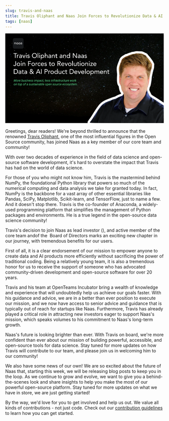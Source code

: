 ```yaml
---
slug: travis-and-naas
title: Travis Oliphant and Naas Join Forces to Revolutionize Data & AI Product Development
tags: [naas]
---
```


![naas](./travis-and-naas.png)

Greetings, dear readers! We're beyond thrilled to announce that the renowned [Travis Oliphant](https://www.linkedin.com/in/teoliphant/), one of the most influential figures in the Open Source community, has joined Naas as a key member of our core team and community!

With over two decades of experience in the field of data science and open-source software development, it's hard to overstate the impact that Travis has had on the world of data science.

For those of you who might not know him, Travis is the mastermind behind NumPy, the foundational Python library that powers so much of the numerical computing and data analysis we take for granted today. In fact, NumPy is the backbone for a vast array of other essential libraries like Pandas, SciPy, Matplotlib, Scikit-learn, and TensorFlow, just to name a few. And it doesn't stop there. Travis is the co-founder of Anaconda, a widely-used programming platform that simplifies the management of Python packages and environments. He is a true legend in the open-source data science community!

Travis's decision to join Naas as lead investor (), and active member of the core team andof the  Board of Directors marks an exciting new chapter in our journey, with tremendous benefits for our users.

First of all, it is a clear endorsement of our mission to empower anyone to create data and AI products more efficiently without sacrificing the power of traditional coding. Being a relatively young team, it is also a tremendous honor for us to receive the support of someone who has advocated community-driven development and open-source software for over 20 years.

Travis and his team at OpenTeams Incubator bring a wealth of knowledge and experience that will undoubtedly help us achieve our goals faster. With his guidance and advice, we are in a better than ever position to execute our mission, and we now have access to senior advice and guidance that is typically out of reach for startups like Naas. Furthermore, Travis has already played a critical role in attracting new investors eager to support Naas's mission, which speaks volumes to his commitment to Naas's long-term growth.

Naas's future is looking brighter than ever. With Travis on board, we're more confident than ever about our mission of building powerful, accessible, and open-source tools for data science. Stay tuned for more updates on how Travis will contribute to our team, and please join us in welcoming him to our community!

We also have some news of our own! We are so excited about the future of Naas that, starting this week, we will be releasing blog posts to keep you in the loop. As we continue to grow and evolve, we want to give you a behind-the-scenes look and share insights to help you make the most of our powerful open-source platform. Stay tuned for more updates on what we have in store, we are just getting started!

By the way, we'd love for you to get involved and help us out. We value all kinds of contributions - not just code. Check out our [contribution guidelines](https://docs.naas.ai/contributing-to-naas) to learn how you can get started.